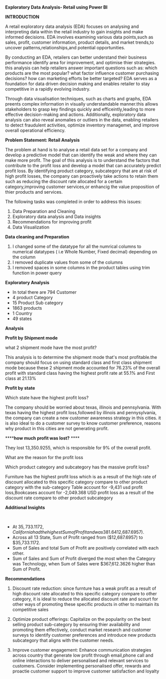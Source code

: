 
**Exploratory Data Analysis- Retail using Power BI**

**INTRODUCTION**

A retail exploratory data analysis (EDA) focuses on analysing and interpreting data within the retail industry to gain insights and make informed decisions. EDA involves examining various data points,such as sales, profit, customer information, product details, and market trends,to uncover patterns,relationships,and potential opportunities.

By conducting an EDA, retailers can better understand their business performance identify area for improvement, and optimise thier strategies. this analysis can help retailers answer important questions such as: which products are the most popular? what factor influence customer purchasing decisions? how can marketing efforts be better targeted? EDA serves as a foundation for data driven decision making and enables retailer to stay competitive in a rapidly evolving industry.

Through data visualisation techniques, such as charts and graphs, EDA preents complex information in visually understandable manner.this allows stakeholders to grasp key findings quickly and efficeintly,leading to more effective decision-making and actions. Additionally, exploratory data analysis can also reveal anomalies or outliers in the data, enabling retailers to detect fraudulent activities, optimize inventory managemet, and improve overall operational efficiency.



**Problem Statement: Retail Analysis**

The problem at hand is to analyse a retail data set for a company and develop a predictive model that can identify the weak and where they can make more profit.
The goal of this analysis is to understand the factors that contribute to the profit loss  and develop a model that can accurately predict profit loss. By identifying product category, subcategory that are at risk of high profit losses, the company can proactively take actions to retain them such as reducing the discount rate allocated for a certain category,improving customer services,or enhancig the value proposition of thier products and services.

The following tasks was completed in order to address this issues:

1. Data Preparation and Cleaning
2. Exploratory data analysis  and Data insights
3. Recommendations for improving profit
4. Data Visualization

**Data cleaning and Preparation**

1. I changed some of the datatype for all the numrical columns to numerical datatypes ( i.e Whole Number, Fixed decimal) depending on the column
2. I removed duplicate values from some of the columns
3. I removed spaces in some columns in the product tables using trim function in power query

**Exploratory Analysis**

* In total there are 794 Customer
* 4 product Category
* 15 Product Sub category
* 1863 products
* 1 Country
* 49 states

**Analysis**

**Profit by Shipment mode**

what 2 shipment mode have the most profit?

This analysis is to determine the shipment mode that's most profitable.the company should focus on using standard class and first class shipment mode because these 2 shipment mode accounted  for 76.23% of the overall profit with standard class having the highest profit rate at 55.1% and First class at 21.13%

**Profit by state**

Which state have the highest profit loss?

The company should be worried about texas, illinois and pennsylvania. With texas having the highest profit loss,followed by illinois and pennysylvania, the company can create a new customer awareness strategy in this cities. it is also ideal to do a customer survey to know customer preference, reasons why product in this cities are not generating profit.
 

******how much profit was lost?** ****

They lost 13,350.9255, which is responsible for 9% of the overall profit. 

What are the reason for the profit loss

Which product category and subcategory has the massive profit loss?

Furniture has the highest profit loss which is as a result of the high rate of  discount allocated to this specific category compare to other product category with the sub-category Table account for -9,431 usd profit loss,Bookcases account for -2,049.368 USD profit loss  as a result of the discount rate compare to other product subcategory


**Additional Insights**

﻿﻿
* ﻿﻿At $35,733.1172, California had the highest Sum of Profit and was 381.64% higher than Texas, which had the lowest Sum of Profit at ($12,687.6957).
*  Across all 13 State, Sum of Profit ranged from ($12,687.6957) to $35,733.1172.﻿﻿
* Sum of Sales and total Sum of Profit are positively correlated with each other.
*  Sum of Sales and Sum of Profit diverged the most when the Category was Technology, when Sum of Sales were $367,612.3626 higher than Sum of Profit.﻿﻿


**Recommendations**

1. Discount rate reduction: since furnture has a weak profit as a result of high discount
rate allocated to this specific category compare to other category, it is ideal
to reduce the allocated discount rate and scourt for other ways of promoting these specific products
in other to maintain its competitive sales


2. Optimize product offerings: Capitalize on the popularity on the best selling product
sub-category by ensuring thier availability and promoting them effectively, conduct market research and customer
surveys to identify customer preferences and introduce new products subcategory that aligns
with the customer needs.

3. Improve customer engagement: Enhance communication strategies across country that generate low profit through 
email,phone call and online interactions to deliver personalised and relevant services to customers.
Consider implementing personalised offer, rewards and proactie customer support to improve customer satisfaction and loyalty



﻿

